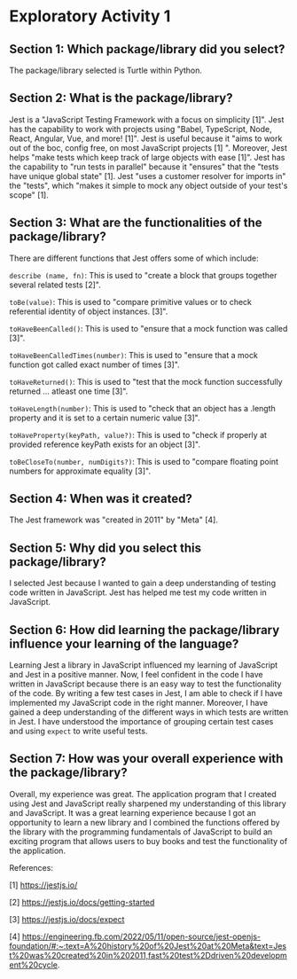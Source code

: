 # Exploratory Activity 1

## Section 1: Which package/library did you select?
   The package/library selected is Turtle within Python.
## Section 2:  What is the package/library?
Jest is a "JavaScript Testing Framework with a focus on simplicity [1]". Jest has the capability to work with projects using "Babel, TypeScript, Node, React, Angular, Vue, and more! [1]". Jest is useful because it "aims to work out of the boc, config free, on most JavaScript projects [1] ". Moreover, Jest helps "make tests which keep track of large objects with ease [1]". Jest has the capability to "run tests in parallel" because it "ensures" that the "tests have unique global state" [1]. Jest "uses a customer resolver for imports in" the "tests", which "makes it simple to mock any object outside of your test's scope" [1].  

## Section 3: What are the functionalities of the package/library?
There are different functions that Jest offers some of which include:

`describe (name, fn)`: This is used to "create a block that groups together several related tests [2]".

`toBe(value)`: This is used to "compare primitive values or to check referential identity of object instances. [3]".

`toHaveBeenCalled()`: This is used to "ensure that a mock function was called [3]".

`toHaveBeenCalledTimes(number)`: This is used to "ensure that a mock function got called exact number of times [3]".

`toHaveReturned()`: This is used to "test that the mock function successfully returned ... atleast one time [3]".

`toHaveLength(number)`: This is used to "check that an object has a .length property and it is set to a certain numeric value [3]".

`toHaveProperty(keyPath, value?)`: This is used to "check if properly at provided reference keyPath exists for an object [3]".

`toBeCloseTo(number, numDigits?)`: This is used to "compare floating point numbers for approximate equality [3]".


## Section 4: When was it created?
The Jest framework was "created in 2011" by "Meta" [4].

## Section 5: Why did you select this package/library?
I selected Jest because I wanted to gain a deep understanding of testing code written in JavaScript. Jest has helped me test my code written in JavaScript.  

## Section 6: How did learning the package/library influence your learning of the language?
Learning Jest a library in JavaScript influenced my learning of JavaScript and Jest in a positive manner. Now, I feel confident in the code I have written in JavaScript because there is an easy way to test the functionality of the code. By writing a few test cases in Jest, I am able to check if I have implemented my JavaScript code in the right manner. Moreover, I have gained a deep understanding of the different ways in which tests are written in Jest. I have understood the importance of grouping certain test cases and using `expect` to write useful tests. 

## Section 7: How was your overall experience with the package/library?
Overall, my experience was great. The application program that I created using Jest and JavaScript really sharpened my understanding of this library and JavaScript. It was a great learning experience because I got an opportunity to learn a new library and I combined the functions offered by the library with the programming fundamentals of JavaScript to build an exciting program that allows users to buy books and test the functionality of the application.


References:

[1] https://jestjs.io/ 

[2] https://jestjs.io/docs/getting-started

[3] https://jestjs.io/docs/expect

[4] https://engineering.fb.com/2022/05/11/open-source/jest-openjs-foundation/#:~:text=A%20history%20of%20Jest%20at%20Meta&text=Jest%20was%20created%20in%202011,fast%20test%2Ddriven%20development%20cycle.





















   
